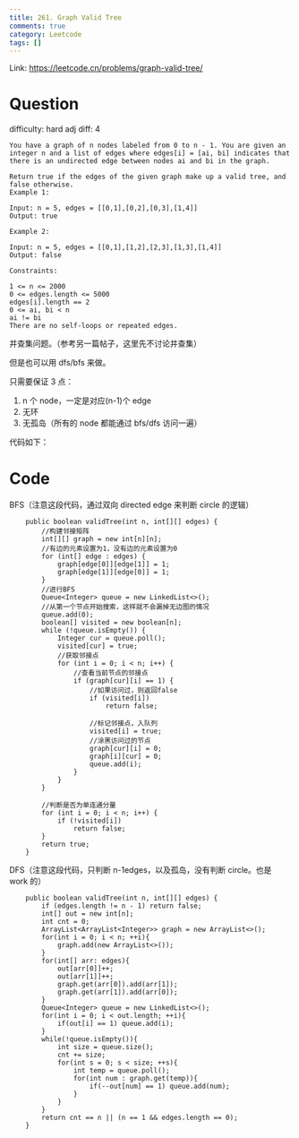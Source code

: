 ```yaml
---
title: 261. Graph Valid Tree
comments: true
category: Leetcode
tags: []
---
```


Link: https://leetcode.cn/problems/graph-valid-tree/

# Question

difficulty: hard
adj diff: 4

    You have a graph of n nodes labeled from 0 to n - 1. You are given an integer n and a list of edges where edges[i] = [ai, bi] indicates that there is an undirected edge between nodes ai and bi in the graph.

    Return true if the edges of the given graph make up a valid tree, and false otherwise.	 
    Example 1:

    Input: n = 5, edges = [[0,1],[0,2],[0,3],[1,4]]
    Output: true

    Example 2:

    Input: n = 5, edges = [[0,1],[1,2],[2,3],[1,3],[1,4]]
    Output: false

    Constraints:

    1 <= n <= 2000
    0 <= edges.length <= 5000
    edges[i].length == 2
    0 <= ai, bi < n
    ai != bi
    There are no self-loops or repeated edges.

并查集问题。（参考另一篇帖子，这里先不讨论并查集）

但是也可以用 dfs/bfs 来做。

只需要保证 3 点：

1. n 个 node，一定是对应(n-1)个 edge
2. 无环
3. 无孤岛（所有的 node 都能通过 bfs/dfs 访问一遍）

代码如下：

# Code

BFS（注意这段代码，通过双向 directed edge 来判断 circle 的逻辑）

```
    public boolean validTree(int n, int[][] edges) {
        //构建邻接矩阵
        int[][] graph = new int[n][n];
        //有边的元素设置为1，没有边的元素设置为0
        for (int[] edge : edges) {
            graph[edge[0]][edge[1]] = 1;
            graph[edge[1]][edge[0]] = 1;
        }
        //进行BFS
        Queue<Integer> queue = new LinkedList<>();
        //从第一个节点开始搜索，这样就不会漏掉无边图的情况
        queue.add(0);
        boolean[] visited = new boolean[n];
        while (!queue.isEmpty()) {
            Integer cur = queue.poll();
            visited[cur] = true;
            //获取邻接点
            for (int i = 0; i < n; i++) {
                //查看当前节点的邻接点
                if (graph[cur][i] == 1) {
                    //如果访问过，则返回false
                    if (visited[i])
                        return false;

                    //标记邻接点，入队列
                    visited[i] = true;
                    //涂黑访问过的节点
                    graph[cur][i] = 0;
                    graph[i][cur] = 0;
                    queue.add(i);
                }
            }
        }

        //判断是否为单连通分量
        for (int i = 0; i < n; i++) {
            if (!visited[i])
                return false;
        }
        return true;
    }
```

DFS（注意这段代码，只判断 n-1edges，以及孤岛，没有判断 circle。也是 work 的）

```
    public boolean validTree(int n, int[][] edges) {
        if (edges.length != n - 1) return false;
        int[] out = new int[n];
        int cnt = 0;
        ArrayList<ArrayList<Integer>> graph = new ArrayList<>();
        for(int i = 0; i < n; ++i){
            graph.add(new ArrayList<>());
        }
        for(int[] arr: edges){
            out[arr[0]]++;
            out[arr[1]]++;
            graph.get(arr[0]).add(arr[1]);
            graph.get(arr[1]).add(arr[0]);
        }
        Queue<Integer> queue = new LinkedList<>();
        for(int i = 0; i < out.length; ++i){
            if(out[i] == 1) queue.add(i);
        }
        while(!queue.isEmpty()){
            int size = queue.size();
            cnt += size;
            for(int s = 0; s < size; ++s){
                int temp = queue.poll();
                for(int num : graph.get(temp)){
                    if(--out[num] == 1) queue.add(num);
                }
            }
        }
        return cnt == n || (n == 1 && edges.length == 0);
    }
```
